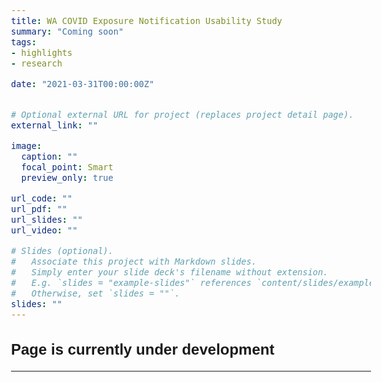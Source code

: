 ```yaml
---
title: WA COVID Exposure Notification Usability Study
summary: "Coming soon"
tags:
- highlights
- research

date: "2021-03-31T00:00:00Z"


# Optional external URL for project (replaces project detail page).
external_link: ""

image:
  caption: ""
  focal_point: Smart
  preview_only: true

url_code: ""
url_pdf: ""
url_slides: ""
url_video: ""

# Slides (optional).
#   Associate this project with Markdown slides.
#   Simply enter your slide deck's filename without extension.
#   E.g. `slides = "example-slides"` references `content/slides/example-slides.md`.
#   Otherwise, set `slides = ""`.
slides: ""
---
```

<body style="font-family:Arial; font-size: 12pt">


## Page is currently under development
---
<br>
</body>
